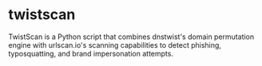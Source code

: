 # twistscan
TwistScan is a Python script that combines dnstwist's domain permutation engine with urlscan.io's scanning capabilities to detect phishing, typosquatting, and brand impersonation attempts.
